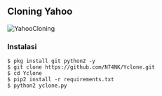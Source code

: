 ## Cloning Yahoo
![YahooCloning](https://raw.githubusercontent.com/N74NK/Yclone/master/thumb.png)
### Instalasi 
```
$ pkg install git python2 -y
$ git clone https://github.com/N74NK/Yclone.git
$ cd Yclone
$ pip2 install -r requirements.txt
$ python2 yclone.py
```
